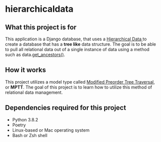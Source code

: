 # hierarchicaldata

<h2> What this project is for </h2>
<p> This application is a Django database, that uses a <a target="_blank" rel="noopener noreferrer"  href="https://docs.microsoft.com/en-us/sql/relational-databases/hierarchical-data-sql-server?view=sql-server-ver15" > Hierarchical Data </a>to create a database that has a <strong>tree like</strong> data structure. The goal is to be able to pull all relational data out of a single instance of data using a method such as data.<a target="_blank" rel="noopener noreferrer"  href="https://developer.wordpress.org/reference/functions/get_ancestors/">get_ancestors()</a>.

<h2> How it works </h2>
<p> This project utilizes a model type called <a href="https://stackabuse.com/modified-preorder-tree-traversal-in-django/"> Modified Preorder Tree Traversal</a>, or <strong>MPTT</strong>.
  The goal of this project is to learn how to utilize this method of relational data management.</p>

<h2> Dependencies required for this project </h2>
<ul>
  <li>Python 3.8.2</li>
  <li>Poetry</li>
  <li>Linux-based or Mac operating system</li>
  <li>Bash or Zsh shell</li>
  </ul>
